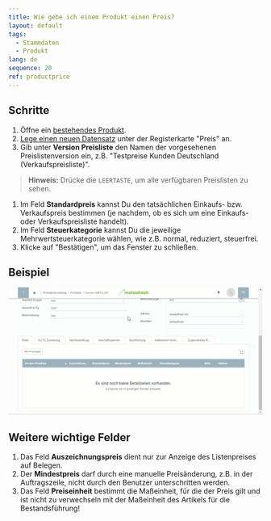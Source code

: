 ```yaml
---
title: Wie gebe ich einem Produkt einen Preis?
layout: default
tags:
  - Stammdaten
  - Produkt
lang: de
sequence: 20
ref: productprice
---
```


## Schritte

1. Öffne ein [bestehendes Produkt](NeuesProdukt).
1. [Lege einen neuen Datensatz](Neuer_Datensatz_Tab_Webui) unter der Registerkarte "Preis" an.
1. Gib unter **Version Preisliste** den Namen der vorgesehenen Preislistenversion ein, z.B. "Testpreise Kunden Deutschland (Verkaufspreisliste)".
 >**Hinweis:** Drücke die `LEERTASTE`, um alle verfügbaren Preislisten zu sehen.

1. Im Feld **Standardpreis** kannst Du den tatsächlichen Einkaufs- bzw. Verkaufspreis bestimmen (je nachdem, ob es sich um eine Einkaufs- oder Verkaufspreisliste handelt).
1. Im Feld **Steuerkategorie** kannst Du die jeweilige Mehrwertsteuerkategorie wählen, wie z.B. normal, reduziert, steuerfrei.
1. Klicke auf "Bestätigen", um das Fenster zu schließen.

## Beispiel
![](assets/neuerproduktpreis.gif)


## Weitere wichtige Felder
1. Das Feld **Auszeichnungspreis** dient nur zur Anzeige des Listenpreises auf Belegen.
1. Der **Mindestpreis** darf durch eine manuelle Preisänderung, z.B. in der Auftragszeile, nicht durch den Benutzer unterschritten werden.
1. Das Feld **Preiseinheit** bestimmt die Maßeinheit, für die der Preis gilt und ist nicht zu verwechseln mit der Maßeinheit des Artikels für die Bestandsführung!
